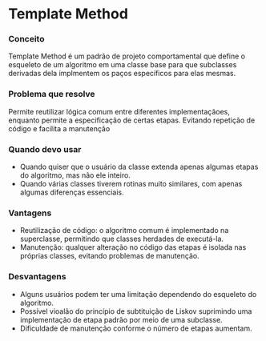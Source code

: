 <h1>Template Method</h1>
<h3>Conceito</h3>
<p>Template Method é um padrão de projeto comportamental que define o esqueleto de um algoritmo em uma 
classe base para que subclasses derivadas dela implmentem os paços específicos para elas mesmas.</p>


<h3>Problema que resolve</h3>
<p>Permite reutilizar lógica comum entre diferentes implementaçãoes, enquanto permite a especificação
de certas etapas. Evitando repetição de código e facilita a manutenção</p>

<h3>Quando devo usar</h3>
<ul>
    <li>Quando quiser que o usuário da classe extenda apenas algumas etapas do algoritmo, mas não ele inteiro. </li>
    <li>Quando várias classes tiverem rotinas muito similares, com apenas algumas diferenças essenciais. </li>
</ul>

<h3>Vantagens</h3>
<ul>
    <li>Reutilização de código: o algoritmo comum é implementado na superclasse, permitindo que classes herdades de executá-la.</li>
    <li>Manutenção: qualquer alteração no código das etapas é isolada nas próprias classes, evitando problemas de manutenção.</li>
</ul>

<h3>Desvantagens</h3>
<ul>
    <li>Alguns usuários podem ter uma limitação dependendo do esqueleto do algoritmo.</li>
    <li>Possível vioalão do princípio de subtituição de Liskov suprimindo uma implementação de etapa padrão por meio de uma subclasse.</li>
    <li>Dificuldade de manutenção conforme o número de etapas aumentam.</li>
</ul>